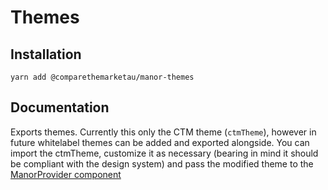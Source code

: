 # Themes

## Installation

`yarn add @comparethemarketau/manor-themes`

## Documentation

Exports themes. Currently this only the CTM theme (`ctmTheme`), however in future whitelabel
themes can be added and exported alongside. You can import the ctmTheme, customize it as necessary (bearing in mind it should
be compliant with the design system) and pass the modified theme to the 
[ManorProvider component](../Provider/README.md)
